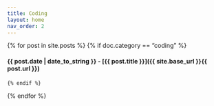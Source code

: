 ```yaml
---
title: Coding
layout: home
nav_order: 2
---
```


{% for post in site.posts %}
    {% if doc.category == “coding” %}
#### {{ post.date | date_to_string }} - [{{ post.title }}]({{ site.base_url }}{{ post.url }})
    {% endif %}
    
{% endfor %}